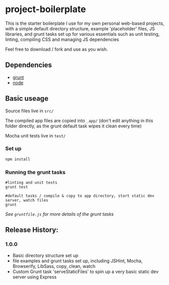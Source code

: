 # project-boilerplate

This is the starter boilerplate I use for my own personal web-based projects, with a simple default directory structure, example 'placeholder' files, JS libraries, and grunt tasks set up for various essentials such as unit testing, linting, compiling CSS and managing JS dependencies 

Feel free to download / fork and use as you wish.

## Dependencies
* [grunt](http://gruntjs.com/)
* [node](https://nodejs.org/)

## Basic useage

Source files live in `src/`

The compiled app files are copied into `_app/` (don't edit anything in this folder directly, as the grunt default task wipes it clean every time)

Mocha unit tests live in `test/`

### Set up

```bash
npm install
```

### Running the grunt tasks

```shell
#linting and unit tests
grunt test

#default tasks / compile & copy to app directory, start static dev server, watch files
grunt
```

*See `gruntfile.js` for more details of the grunt tasks*




## Release History:

### 1.0.0
* Basic directory structure set up
* file examples and grunt tasks set up, including JSHint, Mocha, Browserify, LibSass, copy, clean, watch
* Custom Grunt task 'serveStaticFiles' to spin up a very basic static dev server using Express
